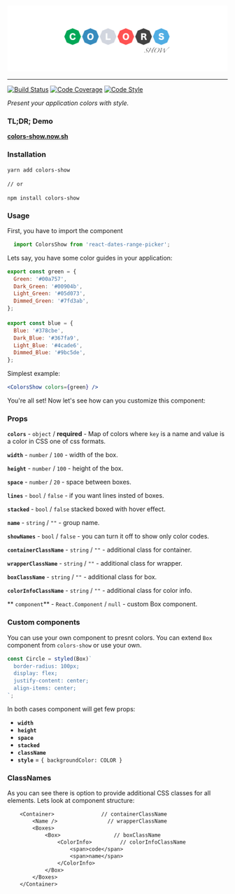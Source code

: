 ![](https://raw.githubusercontent.com/RafalFilipek/colors-show/master/logo.png)

---

[![Build Status](https://travis-ci.org/RafalFilipek/colors-showr.svg?branch=master)](https://travis-ci.org/RafalFilipek/colors-show)
[![Code Coverage](https://img.shields.io/codecov/c/github/RafalFilipek/colors-show/master.svg)](https://codecov.io/gh/RafalFilipek/colors-show)
[![Code Style](https://img.shields.io/badge/codestyle-airbnb-brightgreen.svg)](https://github.com/airbnb/javascript)

_Present your application colors with style._

### TL;DR; Demo

[**colors-show.now.sh**](htttps://colors-show.now.sh)


### Installation

```
yarn add colors-show

// or

npm install colors-show
```

### Usage

First, you have to import the component

```jsx
  import ColorsShow from 'react-dates-range-picker';
```

Lets say, you have some color guides in your application:

```js
export const green = {
  Green: '#00a757',
  Dark_Green: '#00904b',
  Light_Green: '#05d073',
  Dimmed_Green: '#7fd3ab',
};

export const blue = {
  Blue: '#378cbe',
  Dark_Blue: '#367fa9',
  Light_Blue: '#4cade6',
  Dimmed_Blue: '#9bc5de',
};
```

Simplest example:

```jsx
<ColorsShow colors={green} />
```

You're all set!  Now let's see how can you customize this component:


### Props

**`colors`** - `object` / **required** - Map of colors where `key` is a name and value is a color in CSS one of css formats.

**`width`** - `number` / `100` - width of the box.

**`height`** - `number` / `100` - height of the box.

**`space`** - `number` / `20` - space between boxes.

**`lines`** - `bool` / `false` - if you want lines insted of boxes.

**`stacked`**  - `bool` / `false` stacked boxed with hover effect.

**`name`** - `string` /  `""` - group name.

**`showNames`** - `bool` / `false` - you can turn it off to show only color codes.

**`containerClassName`**  - `string` /  `""` - additional class for container.

**`wrapperClassName`**  - `string` /  `""` - additional class for wrapper.

**`boxClassName`**  - `string` /  `""` - additional class for box.

**`colorInfoClassName`**  - `string` /  `""` - additional class for color info.

** `component`** - `React.Component` / `null` - custom Box component.

### Custom components

You can use your own component to presnt colors. You can extend `Box` component from `colors-show` or use your own.

```js
const Circle = styled(Box)`
  border-radius: 100px;
  display: flex;
  justify-content: center;
  align-items: center;
`;
```

In both cases component will get few props:

- **`width`**
- **`height`**
- **`space`**
- **`stacked`**
- **`className`**
- **`style`** = `{ backgroundColor: COLOR }`

### ClassNames

As you can see there is option to provide additional CSS classes for all elements. Lets look at component structure:

```
	<Container>               // containerClassName
		<Name />                // wrapperClassName
		<Boxes>
			<Box>                 // boxClassName
				<ColorInfo>         // colorInfoClassName
					<span>code</span>
					<span>name</span>
				</ColorInfo>
			</Box>
		</Boxes>
	</Container>
```
